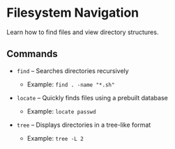 # Filesystem Navigation

Learn how to find files and view directory structures.

## Commands

- `find` – Searches directories recursively
  - Example: `find . -name "*.sh"`

- `locate` – Quickly finds files using a prebuilt database
  - Example: `locate passwd`

- `tree` – Displays directories in a tree-like format
  - Example: `tree -L 2`